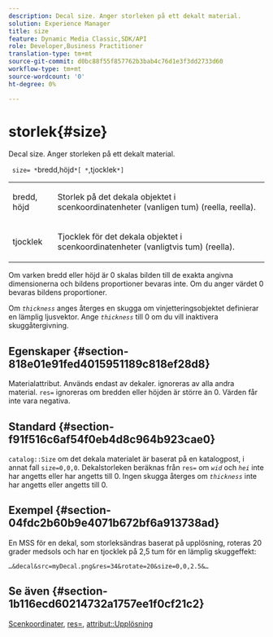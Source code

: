 ```yaml
---
description: Decal size. Anger storleken på ett dekalt material.
solution: Experience Manager
title: size
feature: Dynamic Media Classic,SDK/API
role: Developer,Business Practitioner
translation-type: tm+mt
source-git-commit: d0bc88f55f857762b3bab4c76d1e3f3dd2733d60
workflow-type: tm+mt
source-wordcount: '0'
ht-degree: 0%

---
```



# storlek{#size}

Decal size. Anger storleken på ett dekalt material.

` size= *`bredd,höjd`*[ *`,tjocklek`*]`

<table id="simpletable_00B1226F3B8B49D895D1269AB03D5043"> 
 <tr class="strow"> 
  <td class="stentry"> <p> <span class="varname"> bredd, höjd  </span> </p> </td> 
  <td class="stentry"> <p>Storlek på det dekala objektet i scenkoordinatenheter (vanligen tum) (reella, reella). </p> </td> 
 </tr> 
 <tr class="strow"> 
  <td class="stentry"> <p> <span class="varname"> tjocklek  </span> </p> </td> 
  <td class="stentry"> <p>Tjocklek för det dekala objektet i scenkoordinatenheter (vanligtvis tum) (reella). </p> </td> 
 </tr> 
</table>

Om varken bredd eller höjd är 0 skalas bilden till de exakta angivna dimensionerna och bildens proportioner bevaras inte. Om du anger värdet 0 bevaras bildens proportioner.

Om *`thickness`* anges återges en skugga om vinjetteringsobjektet definierar en lämplig ljusvektor. Ange *`thickness`* till 0 om du vill inaktivera skuggåtergivning.

## Egenskaper {#section-818e01e91fed4015951189c818ef28d8}

Materialattribut. Används endast av dekaler. ignoreras av alla andra material. `res=` ignoreras om bredden eller höjden är större än 0. Värden får inte vara negativa.

## Standard {#section-f91f516c6af54f0eb4d8c964b923cae0}

`catalog::Size` om det dekala materialet är baserat på en katalogpost, i annat fall  `size=0,0,0`. Dekalstorleken beräknas från `res=` om *`wid`* och *`hei`* inte har angetts eller har angetts till 0. Ingen skugga återges om *`thickness`* inte har angetts eller angetts till 0.

## Exempel {#section-04fdc2b60b9e4071b672bf6a913738ad}

En MSS för en dekal, som storleksändras baserat på upplösning, roteras 20 grader medsols och har en tjocklek på 2,5 tum för en lämplig skuggeffekt:

`…&decal&src=myDecal.png&res=34&rotate=20&size=0,0,2.5&…`

## Se även {#section-1b116ecd60214732a1757ee1f0cf21c2}

[Scenkoordinater](../../../../../ir-api/http-protocol/image-rendering-api-ref/c-ir-http-protocol-ref/c-ir-http-protocol-syntax-and-features/c-ir-vignettes/c-ir-scene-coordinates.md#concept-528507024fa640b19a2631357febf7f1),  [res=](../../../../../ir-api/http-protocol/image-rendering-api-ref/c-ir-http-protocol-ref/c-ir-http-protocol-command-reference/r-ir-res.md#reference-0ad9de8887144c83a6db97b4994f7c04),  [attribut::Upplösning](../../../../../ir-api/material-cat/image-rendering-api-ref/c-ir-material-catalog/c-ir-attributes-reference/r-ir-resolution.md#reference-09fe14e6bfbf4db6b7f4369fffecc806)
